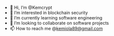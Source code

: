 - 👋 Hi, I’m @Kemcrypt
- 👀 I’m interested in blockchain security 
- 🌱 I’m currently learning software engineering 
- 💞️ I’m looking to collaborate on software projects
- 📫 How to reach me @kemiola89@gmail.com

<!---
Kemcrypt/Kemcrypt is a ✨ special ✨ repository because its `README.md` (this file) appears on your GitHub profile.
You can click the Preview link to take a look at your changes.
--->
